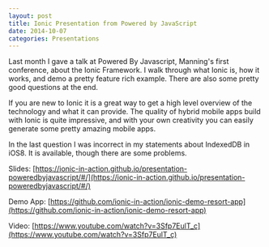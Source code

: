 ```yaml
---
layout: post
title: Ionic Presentation from Powered by JavaScript
date: 2014-10-07
categories: Presentations
---
```

Last month I gave a talk at Powered By Javascript, Manning's first conference, about the Ionic Framework. I walk through what Ionic is, how it works, and demo a pretty feature rich example. There are also some pretty good questions at the end.

If you are new to Ionic it is a great way to get a high level overview of the technology and what it can provide. The quality of hybrid mobile apps build with Ionic is quite impressive, and with your own creativity you can easily generate some pretty amazing mobile apps.

<!--more-->

In the last question I was incorrect in my statements about IndexedDB in iOS8. It is available, though there are some problems.

Slides: [https://ionic-in-action.github.io/presentation-poweredbyjavascript/#/](https://ionic-in-action.github.io/presentation-poweredbyjavascript/#/)

Demo App: [https://github.com/ionic-in-action/ionic-demo-resort-app](https://github.com/ionic-in-action/ionic-demo-resort-app)

Video: [https://www.youtube.com/watch?v=3Sfp7EulT_c](https://www.youtube.com/watch?v=3Sfp7EulT_c)
